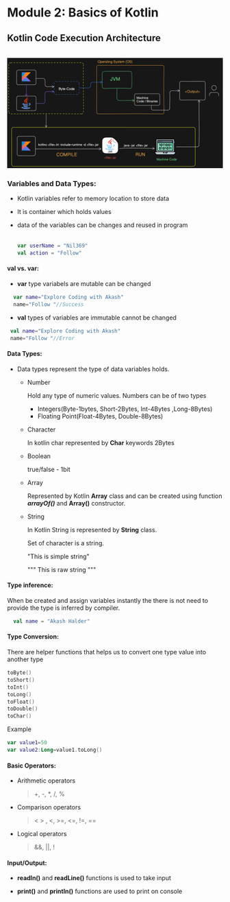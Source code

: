 # Module 2: Basics of Kotlin

## Kotlin Code Execution Architecture
<br>

<img src="../img/kotlin-run-arch.png" alt="kotlin-runtime-architecture" style="width:100vw">

### Variables and Data Types:
- Kotlin variables refer to memory location to store data
- It is container which holds values
- data of the variables can be changes and reused in program

  ```kotlin

  var userName = "Nil369"
  val action = "Follow"

  ```

#### val vs. var:

  - **var** type variabels are mutable can be changed

  ```kotlin
    var name="Explore Coding with Akash"
    name="Follow "//Success
  ```

   - **val** types of variables are immutable cannot be changed

  ```kotlin
   val name="Explore Coding with Akash"
   name="Follow "//Error
  ```

#### Data Types:

  - Data types represent the type of data variables holds.

    - Number

      Hold any type of numeric values. Numbers can be of two types

        - Integers(Byte-1bytes, Short-2Bytes, Int-4Bytes ,Long-8Bytes)
        - Floating Point(Float-4Bytes, Double-8Bytes)

    - Character

      In kotlin char represented by **Char** keywords
      2Bytes

    - Boolean

      true/false - 1bit

    - Array

      Represented by Kotlin **Array** class and can be created using function **_arrayOf()_** and **Array()** constructor.

    - String

      In Kotlin String is represented by **String** class.

      Set of character is a string.

      "This is simple string"

      """
      This is raw string
      """

#### Type inference:
  When be created and assign variables instantly the there is not need to provide the type is inferred by compiler.

  ```kotlin
    val name = "Akash Halder"
  ```

#### Type Conversion:

  There are helper functions that helps us to convert one type value into another type

  ```kotlin
  toByte()
  toShort()
  toInt()
  toLong()
  toFloat()
  toDouble()
  toChar()
  ```

  Example

  ```kotlin
  var value1=50
  var value2:Long=value1.toLong()

  ```

#### Basic Operators:
- Arithmetic operators

  > +, -, \*, /, %

- Comparison operators

  > < >  , <, >=, <=, !=, ==

- Logical operators

  > &&, ||, !
  

#### Input/Output:

- **readln()** and **readLine()** functions is used to take input

- **print()** and **println()** functions are used to print on console